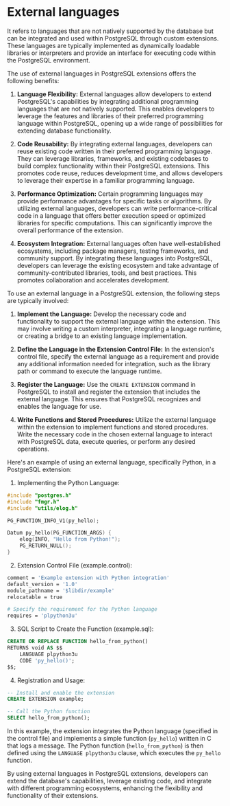 # External languages
It refers to languages that are not natively supported by the database but can be integrated and used within PostgreSQL through custom extensions. These languages are typically implemented as dynamically loadable libraries or interpreters and provide an interface for executing code within the PostgreSQL environment.

The use of external languages in PostgreSQL extensions offers the following benefits:

1.  **Language Flexibility:** External languages allow developers to extend PostgreSQL's capabilities by integrating additional programming languages that are not natively supported. This enables developers to leverage the features and libraries of their preferred programming language within PostgreSQL, opening up a wide range of possibilities for extending database functionality.
    
2.  **Code Reusability:** By integrating external languages, developers can reuse existing code written in their preferred programming language. They can leverage libraries, frameworks, and existing codebases to build complex functionality within their PostgreSQL extensions. This promotes code reuse, reduces development time, and allows developers to leverage their expertise in a familiar programming language.
    
3.  **Performance Optimization:** Certain programming languages may provide performance advantages for specific tasks or algorithms. By utilizing external languages, developers can write performance-critical code in a language that offers better execution speed or optimized libraries for specific computations. This can significantly improve the overall performance of the extension.
    
4.  **Ecosystem Integration:** External languages often have well-established ecosystems, including package managers, testing frameworks, and community support. By integrating these languages into PostgreSQL, developers can leverage the existing ecosystem and take advantage of community-contributed libraries, tools, and best practices. This promotes collaboration and accelerates development.
    

To use an external language in a PostgreSQL extension, the following steps are typically involved:

1.  **Implement the Language:** Develop the necessary code and functionality to support the external language within the extension. This may involve writing a custom interpreter, integrating a language runtime, or creating a bridge to an existing language implementation.
    
2.  **Define the Language in the Extension Control File:** In the extension's control file, specify the external language as a requirement and provide any additional information needed for integration, such as the library path or command to execute the language runtime.
    
3.  **Register the Language:** Use the `CREATE EXTENSION` command in PostgreSQL to install and register the extension that includes the external language. This ensures that PostgreSQL recognizes and enables the language for use.
    
4.  **Write Functions and Stored Procedures:** Utilize the external language within the extension to implement functions and stored procedures. Write the necessary code in the chosen external language to interact with PostgreSQL data, execute queries, or perform any desired operations.
    

Here's an example of using an external language, specifically Python, in a PostgreSQL extension:

1.  Implementing the Python Language:

```c
#include "postgres.h"
#include "fmgr.h"
#include "utils/elog.h"

PG_FUNCTION_INFO_V1(py_hello);

Datum py_hello(PG_FUNCTION_ARGS) {
    elog(INFO, "Hello from Python!");
    PG_RETURN_NULL();
}
```

2.  Extension Control File (example.control):

```bash
comment = 'Example extension with Python integration'
default_version = '1.0'
module_pathname = '$libdir/example'
relocatable = true

# Specify the requirement for the Python language
requires = 'plpython3u'
```

3.  SQL Script to Create the Function (example.sql):

```sql
CREATE OR REPLACE FUNCTION hello_from_python()
RETURNS void AS $$
    LANGUAGE plpython3u
    CODE 'py_hello()';
$$;
```

4.  Registration and Usage:

```sql
-- Install and enable the extension
CREATE EXTENSION example;

-- Call the Python function
SELECT hello_from_python();
```

In this example, the extension integrates the Python language (specified in the control file) and implements a simple function (`py_hello`) written in C that logs a message. The Python function (`hello_from_python`) is then defined using the `LANGUAGE plpython3u` clause, which executes the `py_hello` function.

By using external languages in PostgreSQL extensions, developers can extend the database's capabilities, leverage existing code, and integrate with different programming ecosystems, enhancing the flexibility and functionality of their extensions.
